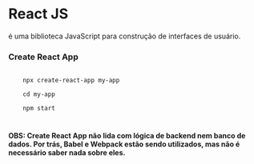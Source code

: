 # React JS
é uma biblioteca JavaScript para construção de interfaces de usuário.

### Create React App
<code>
    npx create-react-app my-app <br>
    cd my-app <br>
    npm start
</code>


#
#### OBS: Create React App não lida com lógica de backend nem banco de dados. Por trás, Babel e Webpack estão sendo utilizados, mas não é necessário saber nada sobre eles.
#